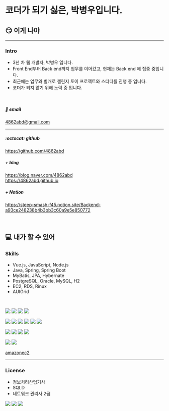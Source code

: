 # 코더가 되기 싫은, 박병우입니다.
## :smirk: 이게 나야

<hr>

### Intro
- 3년 차 웹 개발자, 박병우 입니다.
- Front End부터 Back end까지 업무를 이어갔고, 현재는 Back end 에 집중 중입니다.
- 최근에는 업무와 별개로 첼린지 토이 프로젝트와 스터디를 진행 중 입니다.
- 코더가 되지 않기 위해 노력 중 입니다.

<br>

##### :email: email
4862abd@gmail.com

<hr>

##### :octocat: github
https://github.com/4862abd

##### + blog
https://blog.naver.com/4862abd
<br>
https://4862abd.github.io

##### + Notion
https://steep-smash-f45.notion.site/Backend-a93ce248238b4b3bb3c60a9e5e850772

<br>

## :computer: 내가 할 수 있어
### Skills
- Vue.js, JavaScript, Node.js
- Java, Spring, Spring Boot
- MyBatis, JPA, Hybernate
- PostgreSQL, Oracle, MySQL, H2
- EC2, RDS, Rinux
- AUIGrid

<br>

<img src="https://img.shields.io/badge/HTML5-F0F0F0?style=flat-square&logo=HTML5&logoColor=E34F26"/></a>
<img src="https://img.shields.io/badge/CSS3-F0F0F0?style=flat-square&logo=CSS3&logoColor=1572B6"/></a>
<img src="https://img.shields.io/badge/Vue.js-F0F0F0?style=flat-square&logo=Vue.js&logoColor=4FC08D"/></a>
<img src="https://img.shields.io/badge/JavaScript-F0F0F0?style=flat-square&logo=JavaScript&logoColor=lightgrey"/></a>
<br>

<img src="https://img.shields.io/badge/Java-F0F0F0?style=flat-square&label=Java&labelColor=FF0000"/></a>
<img src="https://img.shields.io/badge/Spring-F0F0F0?style=flat-square&logo=Spring&logoColor=6DB33F"/></a>
<img src="https://img.shields.io/badge/SpringBoot-F0F0F0?style=flat-square&logo=SpringBoot&logoColor=6DB33F"/></a>
<img src="https://img.shields.io/badge/SpringSecurity-F0F0F0?style=flat-square&logo=springsecurity&logoColor=#6DB33F"/></a>
<img src="https://img.shields.io/badge/Spring%20Data%20JPA-F0F0F0?style=flat-square&label=JPA&labelColor=6DB33F"/></a>
<img src="https://img.shields.io/badge/Hibernate-F0F0F0?style=flat-square&logo=Hibernate&logoColor=59666C"/></a>
<br>

<img src="https://img.shields.io/badge/PostgreSQL-F0F0F0?style=flat-square&logo=PostgreSQL&logoColor=4169E1"/></a>
<img src="https://img.shields.io/badge/Oracle-F0F0F0?style=flat-square&logo=Oracle&logoColor=F80000"/></a>
<img src="https://img.shields.io/badge/MySQL-F0F0F0?style=flat-square&logo=mysql&logoColor=0101DF"/></a>
<img src="https://img.shields.io/badge/H2%20DB-F0F0F0?style=flat-square&label=H2&labelColor=08088A"/></a>
<br>

<img src="https://img.shields.io/badge/AWS%20EC2-F0F0F0?style=flat-square&logo=amazonec2&logoColor=F80000"/></a>
<img src="https://img.shields.io/badge/AWS%20RDS-F0F0F0?style=flat-square&logo=amazonrds&logoColor=2E2EFE"/></a>

[amazonec2](https://img.shields.io/badge/EC2-F0F0F0)

<hr>

### License
- 정보처리산업기사<br>
- SQLD <br>
- 네트워크 관리사 2급

<img src="https://img.shields.io/badge/정보처리산업기사-F0F0F0?style=flat-square"/></a>
<img src="https://img.shields.io/badge/SQLD-F0F0F0?style=flat-square"/></a>
<img src="https://img.shields.io/badge/네트워크 관리사-F0F0F0?style=flat-square"/></a>


<!--
**4862abd/4862abd** is a ✨ _special_ ✨ repository because its `README.md` (this file) appears on your GitHub profile.

Here are some ideas to get you started:

- 🔭 I’m currently working on ...
- 🌱 I’m currently learning ...
- 👯 I’m looking to collaborate on ...
- 🤔 I’m looking for help with ...
- 💬 Ask me about ...
- 📫 How to reach me: ...
- 😄 Pronouns: ...
- ⚡ Fun fact: ...
-->
